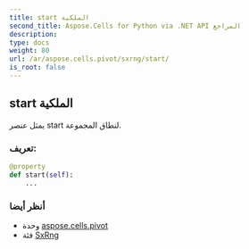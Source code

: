 ```yaml
---
title: start الملكية
second_title: Aspose.Cells for Python via .NET API المراجع
description:
type: docs
weight: 80
url: /ar/aspose.cells.pivot/sxrng/start/
is_root: false
---
```

##  start الملكية

يمثل عنصر start لنطاق المجموعة.
###  تعريف:
```python
@property
def start(self):
    ...
```

###  أنظر أيضا
* وحدة [aspose.cells.pivot](../../)
* فئة [SxRng](/cells/python-net/ar/aspose.cells.pivot/sxrng)
